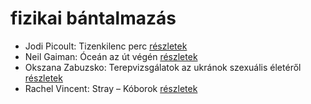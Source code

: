 # fizikai bántalmazás

- Jodi Picoult: Tizenkilenc perc [részletek](_details/Jodi%20Picoult.md#id_348)
- Neil Gaiman: Óceán az út végén [részletek](_details/Neil%20Gaiman.md#id_1433)
- Okszana Zabuzsko: Terepvizsgálatok az ukránok szexuális életéről [részletek](_details/Okszana%20Zabuzsko.md#id_468)
- Rachel Vincent: Stray – Kóborok [részletek](_details/Rachel%20Vincent.md#id_428)